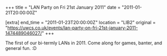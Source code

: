 +++
title = "LAN Party on Fri 21st January 2011"
date = "2011-01-21T20:00:00Z"

[extra]
end_time = "2011-01-23T20:00:00Z"
location = "LIB2"
original = "https://uwcs.co.uk/events/lan-party-on-fri-21st-january-2011-1474489046027/"
+++

The first of our bi-termly LANs in 2011. Come along for games, banter, and general fun. :D

